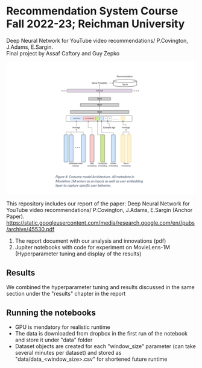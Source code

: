 # Recommendation System Course Fall 2022-23; Reichman University

Deep Neural Network for YouTube video recommendations/ P.Covington, J.Adams, E.Sargin.  
Final project by Assaf Caftory and Guy Zepko

![](https://github.com/assafcaf/YouTubeFinal/blob/main/costume_model.png?raw=true)

This repository includes our report of the paper: Deep Neural Network for YouTube video recommendations/ P.Covington, J.Adams, E.Sargin  (Anchor Paper).
https://static.googleusercontent.com/media/research.google.com/en//pubs/archive/45530.pdf
1.  The report document with our analysis and innovations (pdf)
2.  Jupiter notebooks with code for experiment on MovieLens-1M (Hyperparameter tuning and display of the results)

## Results
We combined the hyperparameter tuning and results discussed in the same section under the "results" chapter in the report


## Running the notebooks
* GPU is mendatory for realistic runtime
* The data is downloaded from dropbox in the first run of the notebook and store it under "data" folder
* Dataset objects are created for each "window_size" parameter (can take several minutes per  dataset) and stored as "data/data_<window_size>.csv" for shortened future runtime
